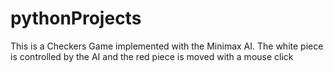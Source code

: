 # pythonProjects
This is a Checkers Game implemented with the Minimax AI.
The white piece is controlled by the AI and the red piece is moved with a mouse click
